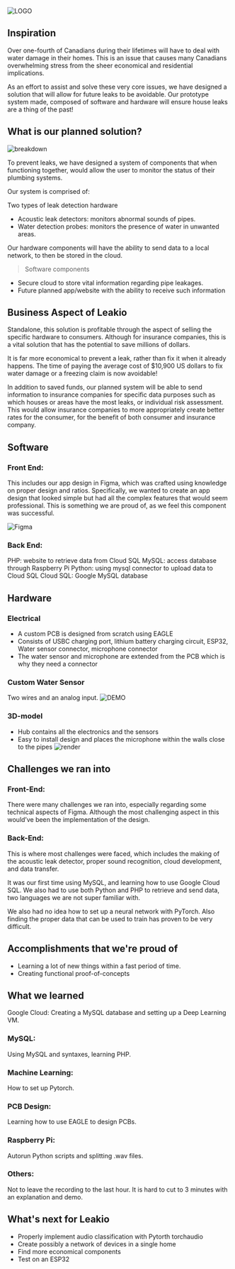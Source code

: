 ![LOGO](/img/logo_text.png)
 
## Inspiration
Over one-fourth of Canadians during their lifetimes will have to deal with water damage in their homes. This is an issue that causes many Canadians overwhelming stress from the sheer economical and residential implications. 

As an effort to assist and solve these very core issues, we have designed a solution that will allow for future leaks to be avoidable. Our prototype system made, composed of software and hardware will ensure house leaks are a thing of the past!

## What is our planned solution?
![breakdown](/img/breakdown.png)

To prevent leaks, we have designed a system of components that when functioning together, would allow the user to monitor the status of their plumbing systems. 

Our system is comprised of:
> 
Two types of leak detection hardware
- Acoustic leak detectors: monitors abnormal sounds of pipes.
- Water detection probes: monitors the presence of water in unwanted areas.

Our hardware components will have the ability to send data to a local network, to then be stored in the cloud.

> Software components
- Secure cloud to store vital information regarding pipe leakages.
- Future planned app/website with the ability to receive such information

## Business Aspect of Leakio
Standalone, this solution is profitable through the aspect of selling the specific hardware to consumers. Although for insurance companies, this is a vital solution that has the potential to save millions of dollars.

It is far more economical to prevent a leak, rather than fix it when it already happens. The time of paying the average cost of $10,900 US dollars to fix water damage or a freezing claim is now avoidable!

In addition to saved funds, our planned system will be able to send information to insurance companies for specific data purposes such as which houses or areas have the most leaks, or individual risk assessment. This would allow insurance companies to more appropriately create better rates for the consumer, for the benefit of both consumer and insurance company.

## Software
### Front End:
This includes our app design in Figma, which was crafted using knowledge on proper design and ratios. Specifically, we wanted to create an app design that looked simple but had all the complex features that would seem professional. This is something we are proud of, as we feel this component was successful.

![Figma](/img/figma.gif)

### Back End:
PHP: website to retrieve data from Cloud SQL
MySQL: access database through Raspberry Pi
Python: using mysql connector to upload data to Cloud SQL
Cloud SQL: Google MySQL database

## Hardware
### Electrical
- A custom PCB is designed from scratch using EAGLE
- Consists of USBC charging port, lithium battery charging circuit, ESP32, Water sensor connector, microphone connector
- The water sensor and microphone are extended from the PCB which is why they need a connector

### Custom Water Sensor
Two wires and an analog input.
![DEMO](/img/demo.gif)

### 3D-model
- Hub contains all the electronics and the sensors
- Easy to install design and places the microphone within the walls close to the pipes
![render](/img/leakio_render.jpg)

## Challenges we ran into
### Front-End:
There were many challenges we ran into, especially regarding some technical aspects of Figma. Although the most challenging aspect in this would’ve been the implementation of the design.

### Back-End:
This is where most challenges were faced, which includes the making of the acoustic leak detector, proper sound recognition, cloud development, and data transfer.

It was our first time using MySQL, and learning how to use Google Cloud SQL. We also had to use both Python and PHP to retrieve and send data, two languages we are not super familiar with. 

We also had no idea how to set up a neural network with PyTorch. Also finding the proper data that can be used to train has proven to be very difficult. 

## Accomplishments that we're proud of
- Learning a lot of new things within a fast period of time. 
- Creating functional proof-of-concepts

## What we learned
Google Cloud: 
Creating a MySQL database and setting up a Deep Learning VM.

### MySQL:
Using MySQL and syntaxes, learning PHP.

### Machine Learning:
How to set up Pytorch.

### PCB Design:
Learning how to use EAGLE to design PCBs.

### Raspberry Pi:
Autorun Python scripts and splitting .wav files.

### Others:
Not to leave the recording to the last hour. It is hard to cut to 3 minutes with an explanation and demo. 

## What's next for Leakio
- Properly implement audio classification with Pytorth torchaudio
- Create possibly a network of devices in a single home
- Find more economical components
- Test on an ESP32